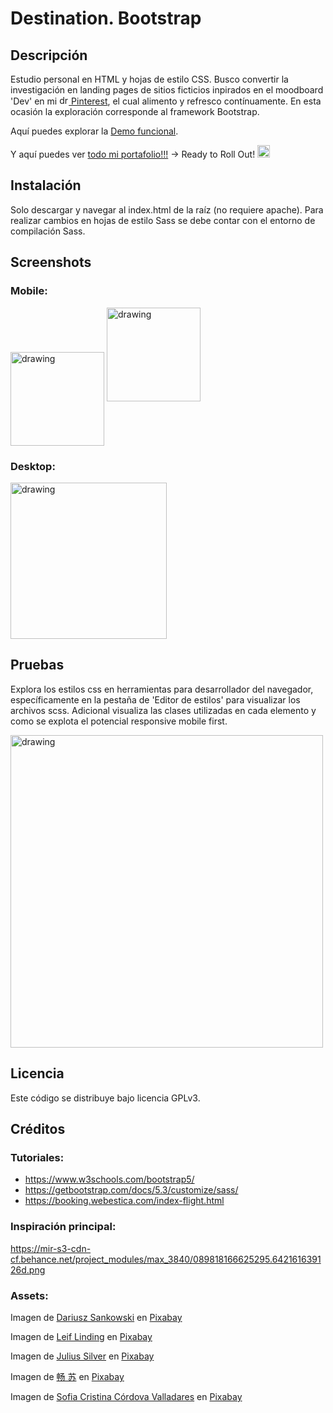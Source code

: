 # Destination. Bootstrap

## Descripción

Estudio personal en HTML y hojas de estilo CSS. Busco convertir la investigación en landing pages de sitios ficticios inpirados en el moodboard 'Dev' en mi [<img src="https://cdn2.iconfinder.com/data/icons/social-media-2285/512/1_Pinterest_colored_svg-512.png" alt="drawing" width="15"/> Pinterest](https://pin.it/5y19mMg), el cual alimento y refresco contínuamente. En esta ocasión la exploración corresponde al framework Bootstrap.

Aquí puedes explorar la [Demo funcional](https://jonnathan.site/portfolio/Destination-Bootstrap/index.html).

Y aquí puedes ver [todo mi portafolio!!!](https://jonnathan.site) -> Ready to Roll Out! <img src="assets/images/smart-glasses.png" alt="geek" width="20"/>

## Instalación

Solo descargar y navegar al index.html de la raíz (no requiere apache). Para realizar cambios en hojas de estilo Sass se debe contar con el entorno de compilación Sass.

## Screenshots

### Mobile:

<img align="center" src="assets/images/screenshots/screenshot_2.png" alt="drawing" width="150"/>
<img src="assets/images/screenshots/screenshot_3.png" alt="drawing" width="150"/>


### Desktop:
<img align="center" src="assets/images/screenshots/screenshot_1.png" alt="drawing" width="250"/>


## Pruebas

Explora los estilos css en herramientas para desarrollador del navegador, específicamente en la pestaña de 'Editor de estilos' para visualizar los archivos scss. Adicional visualiza las clases utilizadas en cada elemento y como se explota el potencial responsive mobile first.

<img align="center" src="assets/images/screenshots/screenshot_4.png" alt="drawing" width="500"/>


## Licencia

Este código se distribuye bajo licencia GPLv3.


## Créditos

### Tutoriales:
- https://www.w3schools.com/bootstrap5/
- https://getbootstrap.com/docs/5.3/customize/sass/
- https://booking.webestica.com/index-flight.html


### Inspiración principal:
https://mir-s3-cdn-cf.behance.net/project_modules/max_3840/089818166625295.642161639126d.png


### Assets:
Imagen de <a href="https://pixabay.com/es/users/dariuszsankowski-1441456/?utm_source=link-attribution&utm_medium=referral&utm_campaign=image&utm_content=1130731">Dariusz Sankowski</a> en <a href="https://pixabay.com/es//?utm_source=link-attribution&utm_medium=referral&utm_campaign=image&utm_content=1130731">Pixabay</a>

Imagen de <a href="https://pixabay.com/es/users/leiflinding-4928755/?utm_source=link-attribution&utm_medium=referral&utm_campaign=image&utm_content=3599931">Leif Linding</a> en <a href="https://pixabay.com/es//?utm_source=link-attribution&utm_medium=referral&utm_campaign=image&utm_content=3599931">Pixabay</a>

Imagen de <a href="https://pixabay.com/es/users/julius_silver-4371822/?utm_source=link-attribution&utm_medium=referral&utm_campaign=image&utm_content=3021072">Julius Silver</a> en <a href="https://pixabay.com/es//?utm_source=link-attribution&utm_medium=referral&utm_campaign=image&utm_content=3021072">Pixabay</a>

Imagen de <a href="https://pixabay.com/es/users/asmuse-3280612/?utm_source=link-attribution&utm_medium=referral&utm_campaign=image&utm_content=1749508">畅 苏</a> en <a href="https://pixabay.com/es//?utm_source=link-attribution&utm_medium=referral&utm_campaign=image&utm_content=1749508">Pixabay</a>

Imagen de <a href="https://pixabay.com/es/users/sofcor-6983808/?utm_source=link-attribution&utm_medium=referral&utm_campaign=image&utm_content=2990060">Sofia Cristina Córdova Valladares</a> en <a href="https://pixabay.com/es//?utm_source=link-attribution&utm_medium=referral&utm_campaign=image&utm_content=2990060">Pixabay</a>



